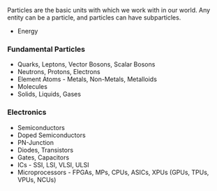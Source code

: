 Particles are the basic units with which we work with in our world. Any entity can be a particle, and particles can have subparticles. 

- Energy
### Fundamental Particles
- Quarks, Leptons, Vector Bosons, Scalar Bosons
- Neutrons, Protons, Electrons
- Element Atoms - Metals, Non-Metals, Metalloids
- Molecules
- Solids, Liquids, Gases

### Electronics
- Semiconductors
- Doped Semiconductors
- PN-Junction
- Diodes, Transistors
- Gates, Capacitors
- ICs - SSI, LSI, VLSI, ULSI
- Microprocessors - FPGAs, MPs, CPUs, ASICs, XPUs (GPUs, TPUs, VPUs, NCUs)